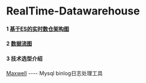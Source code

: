 # RealTime-Datawarehouse

#### 1 [基于ES的实时数仓架构图](https://www.processon.com/view/link/62f0cca5f346fb706bff3d7c)   
    
#### 2 [数据流图](https://www.processon.com/view/link/62f0ccb41e08531524c7d0fd)   

#### 3 技术选型介绍   
   [Maxwell](https://github.com/tanchy82/RealTime-Datawarehouse/blob/master/Maxwell.md) ---- Mysql binlog日志处理工具
         
         

  
